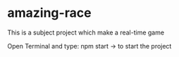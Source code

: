 # amazing-race
This is a subject project which make a real-time game

Open Terminal and type: npm start -> to start the project